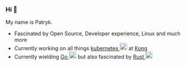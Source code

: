 ### Hi 👋

My name is Patryk.

- Fascinated by Open Source, Developer experience, Linux and much more
- Currently working on all things [kubernetes <img src="https://user-images.githubusercontent.com/739996/199676738-4bf887e8-c11f-4007-90c6-07703cea5cac.png" data-canonical-width="20" height="20" />](https://kubernetes.io/) at [Kong](https://konghq.com/)
- Currently wielding [Go <img src="https://user-images.githubusercontent.com/739996/199677433-b0cec49d-471d-464b-bb6c-de971fa97291.png" data-canonical-width="20" height="20" />](https://go.dev/) but also fascinated by [Rust <img src="https://user-images.githubusercontent.com/739996/199677702-fb175479-ddc6-49bd-9590-8de70f162ff0.png" data-canonical-width="20" height="20" />](https://www.rust-lang.org/)
